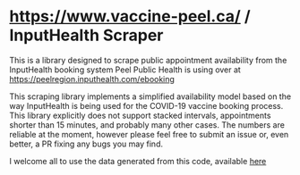 # https://www.vaccine-peel.ca/ / InputHealth Scraper
This is a library designed to scrape public appointment availability from the InputHealth booking system Peel Public Health is using over at https://peelregion.inputhealth.com/ebooking

This scraping library implements a simplified availability model based on the way InputHealth is being used for the COVID-19 vaccine booking process. This library explicitly does not support stacked intervals, appointments shorter than 15 minutes, and probably many other cases. The numbers are reliable at the moment, however please feel free to submit an issue or, even better, a PR fixing any bugs you may find.

I welcome all to use the data generated from this code, available [here](https://vaccinepeelcapublic.blob.core.windows.net/generated/availability.json)